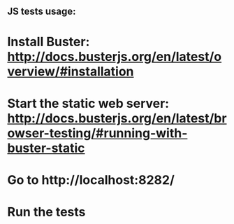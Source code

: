 JS tests usage:
---------------

# Install Buster: http://docs.busterjs.org/en/latest/overview/#installation
# Start the static web server: http://docs.busterjs.org/en/latest/browser-testing/#running-with-buster-static
# Go to http://localhost:8282/
# Run the tests
